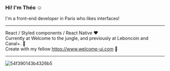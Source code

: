 
### Hi! I'm Théo ☺️


I'm a front-end developer in Paris who likes interfaces!

--- 

React / Styled components / React Native  ❤️<br>
Currently at Welcome to the jungle, and previously at Leboncoin and Canal+. 🌟<br>
Create with my fellow https://www.welcome-ui.com 🎨

--- 

![54f390143b4326b5](https://user-images.githubusercontent.com/50322149/149029313-5d77e061-d70a-4db7-9c62-908b6aa1fad6.png) 
